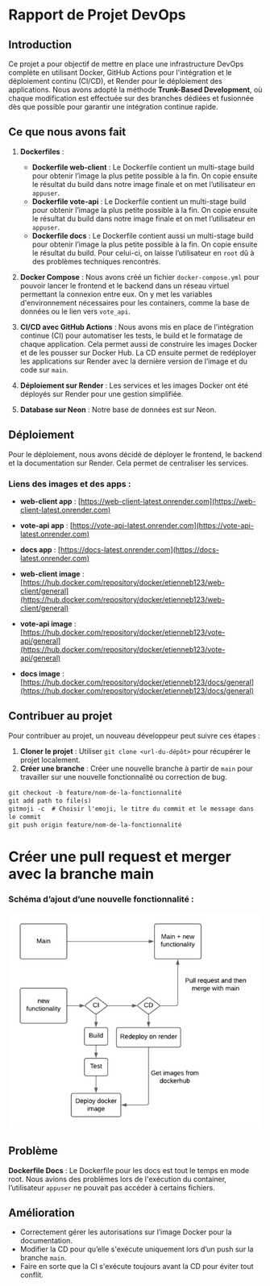 # Rapport de Projet DevOps

## Introduction

Ce projet a pour objectif de mettre en place une infrastructure DevOps complète en utilisant Docker, GitHub Actions pour l'intégration et le déploiement continu (CI/CD), et Render pour le déploiement des applications. Nous avons adopté la méthode **Trunk-Based Development**, où chaque modification est effectuée sur des branches dédiées et fusionnée dès que possible pour garantir une intégration continue rapide.

## Ce que nous avons fait

1. **Dockerfiles** : 
   - **Dockerfile web-client** : Le Dockerfile contient un multi-stage build pour obtenir l’image la plus petite possible à la fin. On copie ensuite le résultat du build dans notre image finale et on met l’utilisateur en `appuser`.
   - **Dockerfile vote-api** : Le Dockerfile contient un multi-stage build pour obtenir l’image la plus petite possible à la fin. On copie ensuite le résultat du build dans notre image finale et on met l’utilisateur en `appuser`.
   - **Dockerfile docs** : Le Dockerfile contient aussi un multi-stage build pour obtenir l’image la plus petite possible à la fin. On copie ensuite le résultat du build. Pour celui-ci, on laisse l’utilisateur en `root` dû à des problèmes techniques rencontrés.

2. **Docker Compose** : 
   Nous avons créé un fichier `docker-compose.yml` pour pouvoir lancer le frontend et le backend dans un réseau virtuel permettant la connexion entre eux. On y met les variables d'environnement nécessaires pour les containers, comme la base de données ou le lien vers `vote_api`.

3. **CI/CD avec GitHub Actions** : 
   Nous avons mis en place de l'intégration continue (CI) pour automatiser les tests, le build et le formatage de chaque application. Cela permet aussi de construire les images Docker et de les pousser sur Docker Hub. La CD ensuite permet de redéployer les applications sur Render avec la dernière version de l’image et du code sur `main`.

4. **Déploiement sur Render** : 
   Les services et les images Docker ont été déployés sur Render pour une gestion simplifiée.

5. **Database sur Neon** : 
   Notre base de données est sur Neon.

## Déploiement

Pour le déploiement, nous avons décidé de déployer le frontend, le backend et la documentation sur Render. Cela permet de centraliser les services.

### Liens des images et des apps :

- **web-client app** : [https://web-client-latest.onrender.com](https://web-client-latest.onrender.com)
- **vote-api app** : [https://vote-api-latest.onrender.com](https://vote-api-latest.onrender.com)
- **docs app** : [https://docs-latest.onrender.com](https://docs-latest.onrender.com)

- **web-client image** : [https://hub.docker.com/repository/docker/etienneb123/web-client/general](https://hub.docker.com/repository/docker/etienneb123/web-client/general)
- **vote-api image** : [https://hub.docker.com/repository/docker/etienneb123/vote-api/general](https://hub.docker.com/repository/docker/etienneb123/vote-api/general)
- **docs image** : [https://hub.docker.com/repository/docker/etienneb123/docs/general](https://hub.docker.com/repository/docker/etienneb123/docs/general)

## Contribuer au projet

Pour contribuer au projet, un nouveau développeur peut suivre ces étapes :

1. **Cloner le projet** : Utiliser `git clone <url-du-dépôt>` pour récupérer le projet localement.
2. **Créer une branche** : Créer une nouvelle branche à partir de `main` pour travailler sur une nouvelle fonctionnalité ou correction de bug. 

```
git checkout -b feature/nom-de-la-fonctionnalité
git add path to file(s)
gitmoji -c  # Choisir l'emoji, le titre du commit et le message dans le commit
git push origin feature/nom-de-la-fonctionnalité
```
# Créer une pull request et merger avec la branche main

### Schéma d’ajout d’une nouvelle fonctionnalité :

![schema](diagram.webp)

## Problème

**Dockerfile Docs** : Le Dockerfile pour les docs est tout le temps en mode root. Nous avions des problèmes lors de l'exécution du container, l’utilisateur `appuser` ne pouvait pas accéder à certains fichiers.

## Amélioration

- Correctement gérer les autorisations sur l’image Docker pour la documentation.
- Modifier la CD pour qu’elle s'exécute uniquement lors d’un push sur la branche `main`.
- Faire en sorte que la CI s'exécute toujours avant la CD pour éviter tout conflit.
